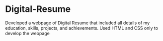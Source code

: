 # Digital-Resume
Developed a webpage of Digital Resume that included all details of my education, skills, projects, and achievements.
Used HTML and CSS only to develop the webpage
